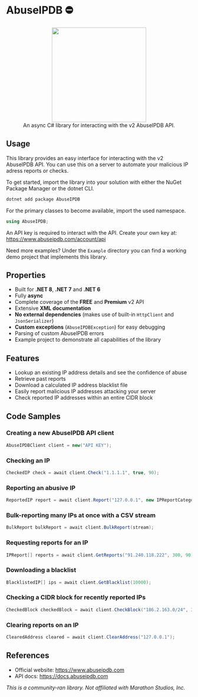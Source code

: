 # AbuseIPDB ⛔

<div align="center">
  <img width="256" height="256" src="https://www.abuseipdb.com/img/abuseipdb-logo.svg">
</div>

<div align="center">
  An async C# library for interacting with the v2 AbuseIPDB API.
</div>

## Usage
This library provides an easy interface for interacting with the v2 AbuseIPDB API.
You can use this on a server to automate your malicious IP adress reports or checks.

To get started, import the library into your solution with either the NuGet Package Manager or the dotnet CLI.
```rust
dotnet add package AbuseIPDB
```

For the primary classes to become available, import the used namespace.
```csharp
using AbuseIPDB;
```

An API key is required to interact with the API. Create your own key at: https://www.abuseipdb.com/account/api

Need more examples? Under the `Example` directory you can find a working demo project that implements this library.
 
## Properties
- Built for **.NET 8**, **.NET 7** and **.NET 6**
- Fully **async**
- Complete coverage of the **FREE** and **Premium** v2 API
- Extensive **XML documentation**
- **No external dependencies** (makes use of built-in `HttpClient` and `JsonSerializer`)
- **Custom exceptions** (`AbuseIPDBException`) for easy debugging
- Parsing of custom AbuseIPDB errors
- Example project to demonstrate all capabilities of the library

## Features
- Lookup an existing IP address details and see the confidence of abuse
- Retrieve past reports
- Download a calculated IP address blacklist file
- Easily report malicious IP addresses attacking your server
- Check reported IP addresses within an entire CIDR block

## Code Samples

### Creating a new AbuseIPDB API client
```csharp
AbuseIPDBClient client = new("API KEY");
```

### Checking an IP
```csharp
CheckedIP check = await client.Check("1.1.1.1", true, 90);
```

### Reporting an abusive IP
```csharp
ReportedIP report = await client.Report("127.0.0.1", new IPReportCategory[] { IPReportCategory.WebSpam, IPReportCategory.SSH }, "Test Report");
```

### Bulk-reporting many IPs at once with a CSV stream
```csharp
BulkReport bulkReport = await client.BulkReport(stream);
```

### Requesting reports for an IP
```csharp
IPReport[] reports = await client.GetReports("91.240.118.222", 300, 90);
```

### Downloading a blacklist
```csharp
BlacklistedIP[] ips = await client.GetBlacklist(10000);
```

### Checking a CIDR block for recently reported IPs
```csharp
CheckedBlock checkedBlock = await client.CheckBlock("186.2.163.0/24", 30);
```

### Clearing reports on an IP
```csharp
ClearedAddress cleared = await client.ClearAddress("127.0.0.1");
```

## References
- Official website: https://www.abuseipdb.com
- API docs: https://docs.abuseipdb.com

*This is a community-ran library. Not affiliated with Marathon Studios, Inc.*